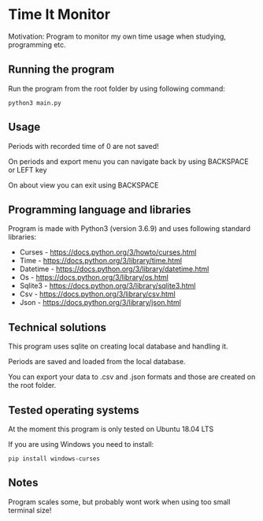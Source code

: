 # Time It Monitor

Motivation: Program to monitor my own time usage when studying, programming etc.

## Running the program

Run the program from the root folder by using following command:
```
python3 main.py
```

## Usage

Periods with recorded time of 0 are not saved!

On periods and export menu you can navigate back by using BACKSPACE or LEFT key

On about view you can exit using BACKSPACE

## Programming language and libraries

Program is made with Python3 (version 3.6.9) and uses following standard libraries:

- Curses - https://docs.python.org/3/howto/curses.html
- Time - https://docs.python.org/3/library/time.html
- Datetime - https://docs.python.org/3/library/datetime.html
- Os - https://docs.python.org/3/library/os.html
- Sqlite3 - https://docs.python.org/3/library/sqlite3.html
- Csv - https://docs.python.org/3/library/csv.html
- Json - https://docs.python.org/3/library/json.html

## Technical solutions

This program uses sqlite on creating local database and handling it.

Periods are saved and loaded from the local database.

You can export your data to .csv and .json formats and those are created on the root folder.

## Tested operating systems

At the moment this program is only tested on Ubuntu 18.04 LTS

If you are using Windows you need to install:
```
pip install windows-curses
```

## Notes

Program scales some, but probably wont work when using too small terminal size!
